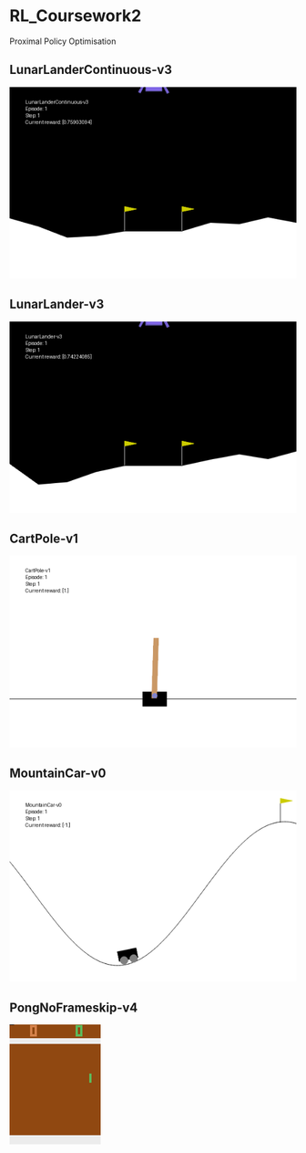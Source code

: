 # RL_Coursework2
Proximal Policy Optimisation


## LunarLanderContinuous-v3
![](gif_file/contlander_ppo.gif)

## LunarLander-v3
![](gif_file/lander_ppo.gif)

## CartPole-v1
![](gif_file/cartpole_ppo.gif)

## MountainCar-v0
![](gif_file/mountcar_ppo.gif)

## PongNoFrameskip-v4
![](gif_file/pong_ppo.gif)
